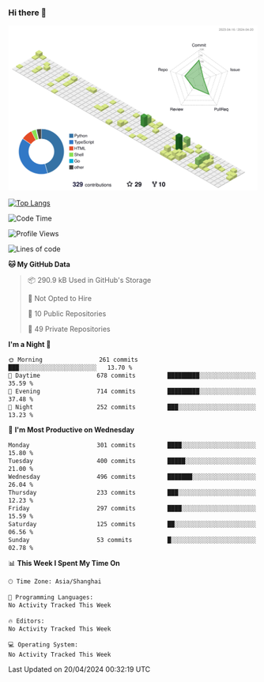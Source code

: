 ### Hi there 👋

![](./profile-3d-contrib/profile-green-animate.svg)

 

[![Top Langs](https://github-readme-stats.vercel.app/api/top-langs/?username=fly2tomato)](https://github.com/anuraghazra/github-readme-stats)


 

<!--START_SECTION:waka-->
![Code Time](http://img.shields.io/badge/Code%20Time-5%20hrs%2042%20mins-blue)

![Profile Views](http://img.shields.io/badge/Profile%20Views-0-blue)

![Lines of code](https://img.shields.io/badge/From%20Hello%20World%20I%27ve%20Written-518.2%20thousand%20lines%20of%20code-blue)

**🐱 My GitHub Data** 

> 📦 290.9 kB Used in GitHub's Storage 
 > 
> 🚫 Not Opted to Hire
 > 
> 📜 10 Public Repositories 
 > 
> 🔑 49 Private Repositories 
 > 
**I'm a Night 🦉** 

```text
🌞 Morning                261 commits         ███░░░░░░░░░░░░░░░░░░░░░░   13.70 % 
🌆 Daytime                678 commits         █████████░░░░░░░░░░░░░░░░   35.59 % 
🌃 Evening                714 commits         █████████░░░░░░░░░░░░░░░░   37.48 % 
🌙 Night                  252 commits         ███░░░░░░░░░░░░░░░░░░░░░░   13.23 % 
```
📅 **I'm Most Productive on Wednesday** 

```text
Monday                   301 commits         ████░░░░░░░░░░░░░░░░░░░░░   15.80 % 
Tuesday                  400 commits         █████░░░░░░░░░░░░░░░░░░░░   21.00 % 
Wednesday                496 commits         ███████░░░░░░░░░░░░░░░░░░   26.04 % 
Thursday                 233 commits         ███░░░░░░░░░░░░░░░░░░░░░░   12.23 % 
Friday                   297 commits         ████░░░░░░░░░░░░░░░░░░░░░   15.59 % 
Saturday                 125 commits         ██░░░░░░░░░░░░░░░░░░░░░░░   06.56 % 
Sunday                   53 commits          █░░░░░░░░░░░░░░░░░░░░░░░░   02.78 % 
```


📊 **This Week I Spent My Time On** 

```text
🕑︎ Time Zone: Asia/Shanghai

💬 Programming Languages: 
No Activity Tracked This Week

🔥 Editors: 
No Activity Tracked This Week

💻 Operating System: 
No Activity Tracked This Week
```


 Last Updated on 20/04/2024 00:32:19 UTC
<!--END_SECTION:waka-->
